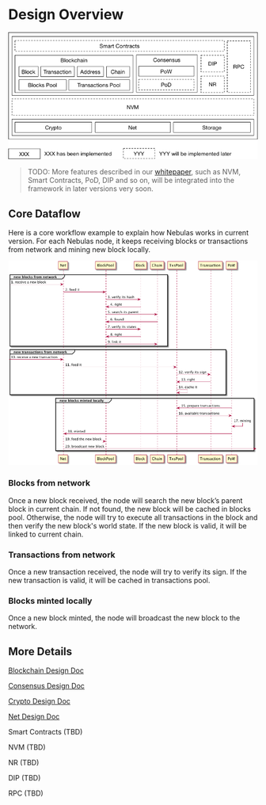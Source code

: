 # Design Overview

![](resources/overview.png)

> TODO: More features described in our [whitepaper](https://nebulas.io/docs/NebulasTechnicalWhitepaper.pdf), such as NVM, Smart Contracts, PoD, DIP and so on, will be integrated into the framework in later versions very soon.

## Core Dataflow

Here is a core workflow example to explain how Nebulas works in current version.
For each Nebulas node, it keeps receiving blocks or transactions from network and mining new block locally.

![](resources/workflow.png)

<!-- 
@startuml workflow

group new blocks from network
    -> Net: 1. receive a new block
    Net -> BlockPool: 2. feed it
    BlockPool -> Block: 3. verify its hash
    Block -> BlockPool: 4. right
    BlockPool -> Chain: 5. search its parent
    Chain -> BlockPool: 6. found
    BlockPool -> Block: 7. verify its states
    Block -> BlockPool: 8. right
    BlockPool -> Chain: 9. link it
end

group new transactions from network
    -> Net: 10. receive a new transaction
    Net -> TxsPool: 11. feed it
    TxsPool -> Transaction: 12. verify its sign
    Transaction -> TxsPool: 13. right
    TxsPool -> TxsPool: 14. cache it
end

group new blocks minted locally
    PoW -> TxsPool: 15. prepare transactions
    TxsPool -> PoW: 16. avaliable transactions
    PoW -> PoW: 11. mining
    PoW -> Net: 11. minted
    Net ->  BlockPool: 12. feed the new block
    Net -> : 13. broadcast new block
end

@enduml
-->

### Blocks from network

Once a new block received, the node will search the new block’s parent block in current chain. If not found, the new block will be cached in blocks pool. Otherwise, the node will try to execute all transactions in the block and then verify the new block's world state. If the new block is valid, it will be linked to current chain.

### Transactions from network

Once a new transaction received, the node will try to verify its sign. If the new transaction is valid, it will be cached in transactions pool.

### Blocks minted locally

Once a new block minted, the node will broadcast the new block to the network.

## More Details

[Blockchain Design Doc](./blockchain.md)

[Consensus Design Doc](./consensus.md)

[Crypto Design Doc](./crypto.md)

[Net Design Doc](./network_protocol.md)

Smart Contracts (TBD)

NVM (TBD)

NR (TBD)

DIP (TBD)

RPC (TBD)